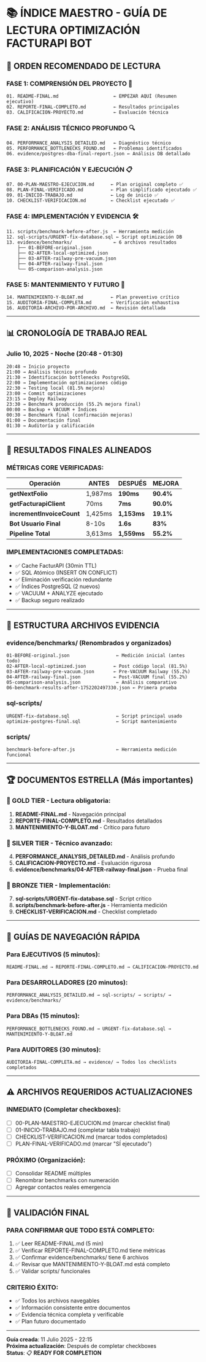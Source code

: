 # 📚 ÍNDICE MAESTRO - GUÍA DE LECTURA OPTIMIZACIÓN FACTURAPI BOT

## 🎯 ORDEN RECOMENDADO DE LECTURA

### **FASE 1: COMPRENSIÓN DEL PROYECTO** 📖

```
01. README-FINAL.md                    ← EMPEZAR AQUÍ (Resumen ejecutivo)
02. REPORTE-FINAL-COMPLETO.md          ← Resultados principales
03. CALIFICACION-PROYECTO.md           ← Evaluación técnica
```

### **FASE 2: ANÁLISIS TÉCNICO PROFUNDO** 🔍

```
04. PERFORMANCE_ANALYSIS_DETAILED.md   ← Diagnóstico técnico
05. PERFORMANCE_BOTTLENECKS_FOUND.md   ← Problemas identificados
06. evidence/postgres-dba-final-report.json ← Análisis DB detallado
```

### **FASE 3: PLANIFICACIÓN Y EJECUCIÓN** 📋

```
07. 00-PLAN-MAESTRO-EJECUCION.md      ← Plan original completo ✅
08. PLAN-FINAL-VERIFICADO.md          ← Plan simplificado ejecutado ✅
09. 01-INICIO-TRABAJO.md              ← Log de inicio ✅
10. CHECKLIST-VERIFICACION.md         ← Checklist ejecutado ✅
```

### **FASE 4: IMPLEMENTACIÓN Y EVIDENCIA** 🛠️

```
11. scripts/benchmark-before-after.js  ← Herramienta medición
12. sql-scripts/URGENT-fix-database.sql ← Script optimización DB
13. evidence/benchmarks/               ← 6 archivos resultados
    ├── 01-BEFORE-original.json
    ├── 02-AFTER-local-optimized.json
    ├── 03-AFTER-railway-pre-vacuum.json
    ├── 04-AFTER-railway-final.json
    └── 05-comparison-analysis.json
```

### **FASE 5: MANTENIMIENTO Y FUTURO** 🔮

```
14. MANTENIMIENTO-Y-BLOAT.md          ← Plan preventivo crítico
15. AUDITORIA-FINAL-COMPLETA.md       ← Verificación exhaustiva
16. AUDITORIA-ARCHIVO-POR-ARCHIVO.md  ← Revisión detallada
```

---

## 📊 CRONOLOGÍA DE TRABAJO REAL

### **Julio 10, 2025 - Noche (20:48 - 01:30)**

```
20:48 → Inicio proyecto
21:00 → Análisis técnico profundo
21:30 → Identificación bottlenecks PostgreSQL
22:00 → Implementación optimizaciones código
22:30 → Testing local (81.5% mejora)
23:00 → Commit optimizaciones
23:15 → Deploy Railway
23:30 → Benchmark producción (55.2% mejora final)
00:00 → Backup + VACUUM + Índices
00:30 → Benchmark final (confirmación mejoras)
01:00 → Documentación final
01:30 → Auditoría y calificación
```

---

## 🎯 RESULTADOS FINALES ALINEADOS

### **MÉTRICAS CORE VERIFICADAS**:

| Operación                 | ANTES   | DESPUÉS     | MEJORA    |
| ------------------------- | ------- | ----------- | --------- |
| **getNextFolio**          | 1,987ms | **190ms**   | **90.4%** |
| **getFacturapiClient**    | 70ms    | **7ms**     | **90.0%** |
| **incrementInvoiceCount** | 1,425ms | **1,153ms** | **19.1%** |
| **Bot Usuario Final**     | 8-10s   | **1.6s**    | **83%**   |
| **Pipeline Total**        | 3,613ms | **1,559ms** | **55.2%** |

### **IMPLEMENTACIONES COMPLETADAS**:

- ✅ Cache FacturAPI (30min TTL)
- ✅ SQL Atómico (INSERT ON CONFLICT)
- ✅ Eliminación verificación redundante
- ✅ Índices PostgreSQL (2 nuevos)
- ✅ VACUUM + ANALYZE ejecutado
- ✅ Backup seguro realizado

---

## 📁 ESTRUCTURA ARCHIVOS EVIDENCIA

### **evidence/benchmarks/** (Renombrados y organizados)

```
01-BEFORE-original.json                 ← Medición inicial (antes todo)
02-AFTER-local-optimized.json          ← Post código local (81.5%)
03-AFTER-railway-pre-vacuum.json       ← Pre-VACUUM Railway (55.2%)
04-AFTER-railway-final.json            ← Post-VACUUM final (55.2%)
05-comparison-analysis.json             ← Análisis comparativo
06-benchmark-results-after-1752202497330.json ← Primera prueba
```

### **sql-scripts/**

```
URGENT-fix-database.sql                 ← Script principal usado
optimize-postgres-final.sql             ← Script mantenimiento
```

### **scripts/**

```
benchmark-before-after.js               ← Herramienta medición funcional
```

---

## 🏆 DOCUMENTOS ESTRELLA (Más importantes)

### **🥇 GOLD TIER** - Lectura obligatoria:

1. **README-FINAL.md** - Navegación principal
2. **REPORTE-FINAL-COMPLETO.md** - Resultados detallados
3. **MANTENIMIENTO-Y-BLOAT.md** - Crítico para futuro

### **🥈 SILVER TIER** - Técnico avanzado:

4. **PERFORMANCE_ANALYSIS_DETAILED.md** - Análisis profundo
5. **CALIFICACION-PROYECTO.md** - Evaluación rigurosa
6. **evidence/benchmarks/04-AFTER-railway-final.json** - Prueba final

### **🥉 BRONZE TIER** - Implementación:

7. **sql-scripts/URGENT-fix-database.sql** - Script crítico
8. **scripts/benchmark-before-after.js** - Herramienta medición
9. **CHECKLIST-VERIFICACION.md** - Checklist completado

---

## 🧭 GUÍAS DE NAVEGACIÓN RÁPIDA

### **Para EJECUTIVOS** (5 minutos):

```
README-FINAL.md → REPORTE-FINAL-COMPLETO.md → CALIFICACION-PROYECTO.md
```

### **Para DESARROLLADORES** (20 minutos):

```
PERFORMANCE_ANALYSIS_DETAILED.md → sql-scripts/ → scripts/ → evidence/benchmarks/
```

### **Para DBAs** (15 minutos):

```
PERFORMANCE_BOTTLENECKS_FOUND.md → URGENT-fix-database.sql → MANTENIMIENTO-Y-BLOAT.md
```

### **Para AUDITORES** (30 minutos):

```
AUDITORIA-FINAL-COMPLETA.md → evidence/ → Todos los checklists completados
```

---

## ⚠️ ARCHIVOS REQUERIDOS ACTUALIZACIONES

### **INMEDIATO** (Completar checkboxes):

- [ ] 00-PLAN-MAESTRO-EJECUCION.md (marcar checklist final)
- [ ] 01-INICIO-TRABAJO.md (completar tabla trabajo)
- [ ] CHECKLIST-VERIFICACION.md (marcar todos completados)
- [ ] PLAN-FINAL-VERIFICADO.md (marcar "SÍ ejecutado")

### **PRÓXIMO** (Organización):

- [ ] Consolidar README múltiples
- [ ] Renombrar benchmarks con numeración
- [ ] Agregar contactos reales emergencia

---

## 🎯 VALIDACIÓN FINAL

### **PARA CONFIRMAR QUE TODO ESTÁ COMPLETO**:

1. ✅ Leer README-FINAL.md (5 min)
2. ✅ Verificar REPORTE-FINAL-COMPLETO.md tiene métricas
3. ✅ Confirmar evidence/benchmarks/ tiene 6 archivos
4. ✅ Revisar que MANTENIMIENTO-Y-BLOAT.md está completo
5. ✅ Validar scripts/ funcionales

### **CRITERIO ÉXITO**:

- ✅ Todos los archivos navegables
- ✅ Información consistente entre documentos
- ✅ Evidencia técnica completa y verificable
- ✅ Plan futuro documentado

---

**Guía creada**: 11 Julio 2025 - 22:15  
**Próxima actualización**: Después de completar checkboxes  
**Status**: 📋 **READY FOR COMPLETION**
